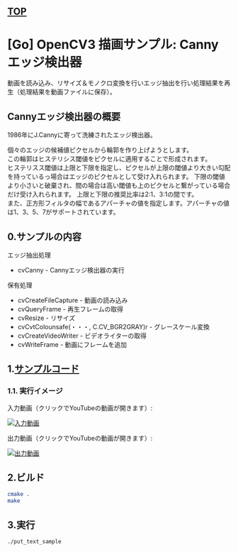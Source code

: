 [TOP](https://github.com/maemori/OpenCV3_Sample/)
----

# [Go] OpenCV3 描画サンプル: Cannyエッジ検出器

動画を読み込み、リサイズ＆モノクロ変換を行いエッジ抽出を行い処理結果を再生（処理結果を動画ファイルに保存）。

## Cannyエッジ検出器の概要
1986年にJ.Cannyに寄って洗練されたエッジ検出器。  

個々のエッジの候補値ピクセルから輪郭を作り上げようとします。  
この輪郭はヒステリシス閾値をピクセルに適用することで形成されます。  
ヒステリスス閾値は上限と下限を指定し、ピクセルが上限の閾値より大きい勾配を持っているっ場合はエッジのピクセルとして受け入れられます。
下限の閾値より小さいと破棄され、間の場合は高い閾値も上のピクセルと繋がっている場合だけ受け入れられます。
上限と下限の推奨比率は2:1、3:1の間です。  
また、正方形フィルタの幅であるアパーチャの値を指定します。アパーチャの値は1、3、5、7がサポートされています。
 
## 0.サンプルの内容

エッジ抽出処理

* cvCanny - Cannyエッジ検出器の実行

保有処理

* cvCreateFileCapture - 動画の読み込み
* cvQueryFrame - 再生フレームの取得
* cvResize - リサイズ
* cvCvtColounsafe(・・・, C.CV_BGR2GRAY)r - グレースケール変換
* cvCreateVideoWriter - ビデオライターの取得
* cvWriteFrame - 動画にフレームを追加

## 1.[サンプルコード](./main.go)


### 1.1. 実行イメージ

入力動画（クリックでYouTubeの動画が開きます）:

[![入力動画](http://img.youtube.com/vi/UDPQthJe7cg/0.jpg)](https://www.youtube.com/watch?v=UDPQthJe7cg)

出力動画（クリックでYouTubeの動画が開きます）:

[![出力動画](http://img.youtube.com/vi/w7DHFM1D1zU/0.jpg)](https://www.youtube.com/watch?v=w7DHFM1D1zU)

## 2.ビルド

``` bash
cmake .
make
```

## 3.実行

``` bash
./put_text_sample
```
